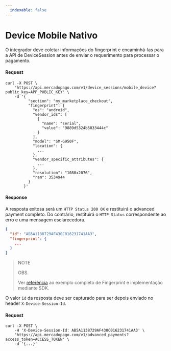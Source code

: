```yaml
---
  indexable: false
---
```


# Device Mobile Nativo

O integrador deve coletar informações do fingerprint e encaminhá-las para a API de DeviceSession antes de enviar o requerimento para processar o pagamento.

#### Request
```curl
curl -X POST \
    'https://api.mercadopago.com/v1/device_sessions/mobile_device?public_key=APP_PUBLIC_KEY' \
    -d '{
          "section": "my_marketplace_checkout",
          "fingerprint": {
            "os": "android",
            "vendor_ids": [
              {
                "name": "serial",
                "value": "9889d5324b5833444c"
              }
            ],
            "model": "SM-G950F",
            "location": {
              ...
            },
            "vendor_specific_attributes": {
              ...
            },
            "resolution": "1080x2076",
            "ram": 3534944
          }
        }'
```

#### Response

A resposta exitosa será um `HTTP Status 200 OK` e restituirá o advanced payment completo. Do contrário, restituirá o `HTTP Status` correspondente ao erro e uma mensagem esclarecedora.

```json
{
  "id": "AB5A1138729AF430C016231741AA3",
  "fingerprint": {
    ...
  }
}
```

> NOTE
> 
> OBS.
> 
> Ver [referência](https://www.mercadopago.com.ar/developers/es/guides/payments/advanced-payments/wallet-device-fingerprint-sample) ao exemplo completo de Fingerprint e implementação mediante SDK.

O valor `id` da resposta deve ser capturado para ser depois enviado no header `X-Device-Session-Id`.

#### Request
```curl
curl -X POST \
    -H 'X-Device-Session-Id: AB5A1138729AF430C016231741AA3' \
    'https://api.mercadopago.com/v1/advanced_payments?access_token=ACCESS_TOKEN' \
    -d '{...}'
```